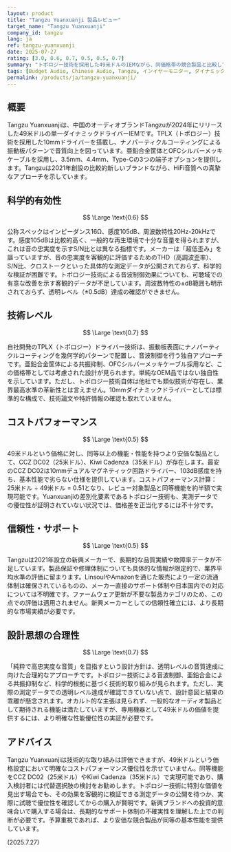 ```yaml
---
layout: product
title: "Tangzu Yuanxuanji 製品レビュー"
target_name: "Tangzu Yuanxuanji"
company_id: tangzu
lang: ja
ref: tangzu-yuanxuanji
date: 2025-07-27
rating: [3.0, 0.6, 0.7, 0.5, 0.5, 0.7]
summary: "トポロジー技術を採用した49米ドルのIEMながら、同価格帯の競合製品と比較してコストパフォーマンスに課題があり、透明レベルの音質達成には至らない"
tags: [Budget Audio, Chinese Audio, Tangzu, インイヤーモニター, ダイナミックドライバー]
permalink: /products/ja/tangzu-yuanxuanji/
---
```

## 概要

Tangzu Yuanxuanjiは、中国のオーディオブランドTangzuが2024年にリリースした49米ドルの単一ダイナミックドライバーIEMです。TPLX（トポロジー）技術を採用した10mmドライバーを搭載し、ナノパーティクルコーティングによる振動板パターンで音質向上を図っています。亜鉛合金筐体とOFCシルバーメッキケーブルを採用し、3.5mm、4.4mm、Type-Cの3つの端子オプションを提供します。Tangzuは2021年創設の比較的新しいブランドながら、HiFi音質への真摯なアプローチを示しています。

## 科学的有効性

$$ \Large \text{0.6} $$

公称スペックはインピーダンス16Ω、感度105dB、周波数特性20Hz-20kHzです。感度105dBは比較的高く、一般的な再生環境で十分な音量を得られますが、これは音の忠実度を示すS/N比とは異なる指標です。メーカーは「超低歪み」を謳っていますが、音の忠実度を客観的に評価するためのTHD（高調波歪率）、S/N比、クロストークといった具体的な測定データが公開されておらず、科学的な検証が困難です。トポロジー技術による音波制御効果についても、可聴域での有意な改善を示す客観的データが不足しています。周波数特性の±dB範囲も明示されておらず、透明レベル（±0.5dB）達成の確認ができません。

## 技術レベル

$$ \Large \text{0.7} $$

自社開発のTPLX（トポロジー）ドライバー技術は、振動板表面にナノパーティクルコーティングを幾何学的パターンで配置し、音波制御を行う独自アプローチです。亜鉛合金筐体による共振抑制、OFCシルバーメッキケーブル採用など、この価格帯としては考慮された設計が見られます。単純なOEM品ではない独自性を示しています。ただし、トポロジー技術自体は他社でも類似技術が存在し、業界最高水準の革新性とは言えません。10mmダイナミックドライバーとしては標準的な構成で、技術論文や特許情報の確認も取れていません。

## コストパフォーマンス

$$ \Large \text{0.5} $$

49米ドルという価格に対し、同等以上の機能・性能を持つより安価な製品として、CCZ DC02（25米ドル）、Kiwi Cadenza（35米ドル）が存在します。最安のCCZ DC02は10mmデュアルマグネティック回路ドライバー、103dB感度を持ち、基本性能で劣らない仕様を提供しています。コストパフォーマンス計算：25米ドル ÷ 49米ドル = 0.51となり、レビュー対象製品と同等機能を約半額で実現可能です。Yuanxuanjiの差別化要素であるトポロジー技術も、実測データでの優位性が証明されていない状況では、価格差を正当化するには不十分です。

## 信頼性・サポート

$$ \Large \text{0.5} $$

Tangzuは2021年設立の新興メーカーで、長期的な品質実績や故障率データが不足しています。製品保証や修理体制についても具体的な情報が限定的で、業界平均水準の評価に留まります。LinsoulやAmazonを通じた販売により一定の流通体制は確保されているものの、メーカー直接のサポート体制や日本国内での対応については不明確です。ファームウェア更新が不要な製品カテゴリのため、この点での評価は適用されません。新興メーカーとしての信頼性確立には、より長期的な市場実績が必要です。

## 設計思想の合理性

$$ \Large \text{0.7} $$

「純粋で高忠実度な音質」を目指すという設計方針は、透明レベルの音質達成に向けた合理的なアプローチです。トポロジー技術による音波制御、亜鉛合金による共振抑制など、科学的根拠に基づく技術的取り組みが見られます。ただし、実際の測定データでの透明レベル達成が確認できていない点で、設計意図と結果の乖離が懸念されます。オカルト的な主張は見られず、一般的なオーディオ製品として期待される機能は満たしていますが、専用機器として49米ドルの価値を提供するには、より明確な性能優位性の実証が必要です。

## アドバイス

Tangzu Yuanxuanjiは技術的な取り組みは評価できますが、49米ドルという価格設定において明確なコストパフォーマンス優位性を示せていません。同等機能をCCZ DC02（25米ドル）やKiwi Cadenza（35米ドル）で実現可能であり、購入検討者には代替選択肢の検討をお勧めします。トポロジー技術に特別な価値を見出す場合でも、その効果を客観的に検証できる測定データの公開を待つか、実際に試聴で優位性を確認してからの購入が賢明です。新興ブランドへの投資的意味合いで購入する場合は、長期的なサポート体制の不確実性を理解した上での判断が必要です。予算重視であれば、より安価な競合製品が同等の基本性能を提供しています。

(2025.7.27)
